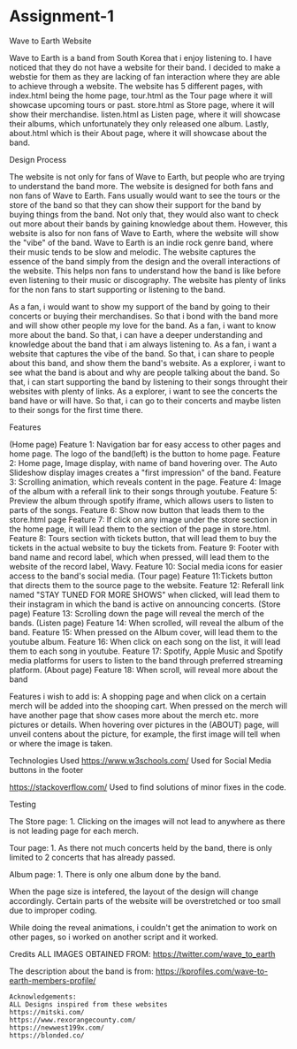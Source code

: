 # Assignment-1

Wave to Earth Website

Wave to Earth is a band from South Korea that i enjoy listening to. I have noticed that they do not have a website for their band. I decided to make a webstie for them as they are lacking of fan interaction where they are able to achieve through a website. The website has 5 different pages, with index.html being the home page, tour.html as the Tour page where it will showcase upcoming tours or past. store.html as Store page, where it will show their merchandise. listen.html as Listen page, where it will showcase their albums, which unfortunately they only released one album. Lastly, about.html which is their About page, where it will showcase about the band.


Design Process

The website is not only for fans of Wave to Earth, but people who are trying to understand the band more. The website is designed for both fans and non fans of Wave to Earth. Fans usually would want to see the tours or the store of the band so that they can show their support for the band by buying things from the band. Not only that, they would also want to check out more about their bands by gaining knowledge about them. However, this website is also for non fans of Wave to Earth, where the website will show the "vibe" of the band. Wave to Earth is an indie rock genre band, where their music tends to be slow and melodic. The website captures the essence of the band simply from the design and the overall interactions of the website. This helps non fans to understand how the band is like before even listening to their music or discography. The website has plenty of links for the non fans to start supporting or listening to the band.


As a fan, i would want to show my support of the band by going to their concerts or buying their merchandises. So that i bond with the band more and will show other people my love for the band.
As a fan, i want to know more about the band. So that, i can have a deeper understanding and knowledge about the band that i am always listening to.
As a fan, i want a website that captures the vibe of the band. So that, i can share to people about this band, and show them the band's website.
As a explorer, i want to see what the band is about and why are people talking about the band. So that, i can start supporting the band by listening to their songs throught their websites with plenty of links.
As a explorer, i want to see the concerts the band have or will have. So that, i can go to their concerts and maybe listen to their songs for the first time there.

Features

(Home page)
Feature 1: Navigation bar for easy access to other pages and home page. The logo of the band(left) is the button to home page.
Feature 2: Home page, Image display, with name of band hovering over. The Auto Slideshow display images creates a "first impression" of the band.
Feature 3: Scrolling animation, which reveals content in the page.
Feature 4: Image of the album with a referall link to their songs through youtube.
Feature 5: Preview the album through spotify iframe, which allows users to listen to parts of the songs.
Feature 6: Show now button that leads them to the store.html page
Feature 7: If click on any image under the store section in the home page, it will lead them to the section of the page in store.html.
Feature 8: Tours section with tickets button, that will lead them to buy the tickets in the actual website to buy the tickets from.
Feature 9: Footer with band name and record label, which when pressed, will lead them to the website of the record label, Wavy.
Feature 10: Social media icons for easier access to the band's social media.
(Tour page)
Feature 11:Tickets button that directs them to the source page to the website.
Feature 12: Referall link named "STAY TUNED FOR MORE SHOWS" when clicked, will lead them to their instagram in which the band is active on announcing concerts.
(Store page)
Feature 13: Scrolling down the page will reveal the merch of the bands.
(Listen page)
Feature 14: When scrolled, will reveal the album of the band.
Feature 15: When pressed on the Album cover, will lead them to the youtube album.
Feature 16: When click on each song on the list, it will lead them to each song in youtube.
Feature 17: Spotify, Apple Music and Spotify media platforms for users to listen to the band through preferred streaming platform.
(About page)
Feature 18: When scroll, will reveal more about the band


Features i wish to add is:
A shopping page and when click on a certain merch will be added into the shooping cart.
When pressed on the merch will have another page that show cases more about the merch etc. more pictures or details.
When hovering over pictures in the (ABOUT) page, will unveil contens about the picture, for example, the first image will tell when or where the image is taken.




Technologies Used
https://www.w3schools.com/
Used for Social Media buttons in the footer


https://stackoverflow.com/
Used to find solutions of minor fixes in the code.




Testing

The Store page:
    1. Clicking on the images will not lead to anywhere as there is not leading page for each merch.

Tour page:
    1. As there not much concerts held by the band, there is only limited to 2 concerts that has already passed.

Album page:
    1. There is only one album done by the band.


When the page size is intefered, the layout of the design will change accordingly. Certain parts of the website will be overstretched or too small due to improper coding.

While doing the reveal animations, i couldn't get the animation to work on other pages, so i worked on another script and it worked.




Credits
ALL IMAGES OBTAINED FROM: https://twitter.com/wave_to_earth


The description about the band is from: https://kprofiles.com/wave-to-earth-members-profile/



    Acknowledgements:
    ALL Designs inspired from these websites
    https://mitski.com/
    https://www.rexorangecounty.com/
    https://newwest199x.com/
    https://blonded.co/

